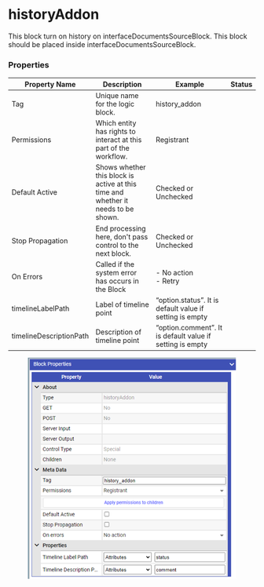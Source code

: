 # historyAddon

This block turn on history on interfaceDocumentsSourceBlock. This block should be placed inside interfaceDocumentsSourceBlock.

### Properties

| Property Name           | Description                                                                       | Example                                                   | Status |
| ----------------------- | --------------------------------------------------------------------------------- | --------------------------------------------------------- | ------ |
| Tag                     | Unique name for the logic block.                                                  | history\_addon                                            |        |
| Permissions             | Which entity has rights to interact at this part of the workflow.                 | Registrant                                                |        |
| Default Active          | Shows whether this block is active at this time and whether it needs to be shown. | Checked or Unchecked                                      |        |
| Stop Propagation        | End processing here, don't pass control to the next block.                        | Checked or Unchecked                                      |        |
| On Errors               | Called if the system error has occurs in the Block                                | <p> - No action<br> - Retry</p>                           |        |
| timelineLabelPath       | Label of timeline point                                                           | “option.status”. It is default value if setting is empty  |        |
| timelineDescriptionPath | Description of timeline point                                                     | “option.comment”. It is default value if setting is empty |        |

<figure><img src="../../../../.gitbook/assets/image (9) (4).png" alt=""><figcaption></figcaption></figure>
